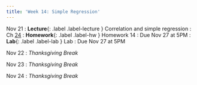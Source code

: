 ```yaml
---
title: 'Week 14: Simple Regression'
---
```


Nov 21
: **Lecture**{: .label .label-lecture } Correlation and simple regression
    : Ch [24](http://prob140.org/textbook/content/Chapter_24/00_Simple_Linear_Regression.html)
: **Homework**{: .label .label-hw } Homework 14
    : Due Nov 27 at 5PM
: **Lab**{: .label .label-lab } Lab
    : Due Nov 27 at 5PM

Nov 22
: *Thanksgiving Break*

Nov 23
: *Thanksgiving Break*

Nov 24
: *Thanksgiving Break*